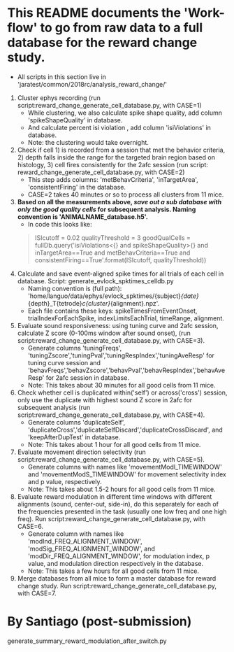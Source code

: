 # This README documents the 'Work-flow' to go from raw data to a full database for the reward change study.

* All scripts in this section live in 'jaratest/common/2018rc/analysis_reward_change/'

1. Cluster ephys recording (run script:reward_change_generate_cell_database.py, with CASE=1) 
	* While clustering, we also calculate spike shape quality, add column 'spikeShapeQuality' in database.
	* And calculate percent isi violation , add column 'isiViolations' in database.
	* Note: the clustering would take overnight.
2. Check if cell 1) is recorded from a session that met the behavior criteria, 2) depth falls inside the range for the targeted brain region based on histology, 3) cell fires consistently for the 2afc session (run script: reward_change_generate_cell_database.py, with CASE=2)
	* This step adds columns: 'metBehavCriteria', 'inTargetArea', 'consistentFiring' in the database.
	* CASE=2 takes 40 minutes or so to process all clusters from 11 mice. 
3. **Based on all the measurements above, *save out a sub database with only the good quality cells* for subsequent analysis. Naming convention is 'ANIMALNAME_database.h5'.**	
	* In code this looks like: 
	> ISIcutoff = 0.02
	> qualityThreshold = 3
	> goodQualCells = fullDb.query('isiViolations<{} and spikeShapeQuality>{} and inTargetArea==True and metBehavCriteria==True and consistentFiring==True'.format(ISIcutoff, qualityThreshold))
4. Calculate and save event-aligned spike times for all trials of each cell in database. Script: generate_evlock_spktimes_celldb.py
	* Naming convention is (full path): 'home/languo/data/ephys/evlock_spktimes/{subject}_{date}_{depth}_T{tetrode}_c{cluster}_{alignment}.npz'. 
	* Each file contains these keys: spikeTimesFromEventOnset, trialIndexForEachSpike, indexLimitsEachTrial, timeRange, alignment.
5. Evaluate sound responsiveness: using tuning curve and 2afc session, calculate Z score (0-100ms window after sound onset), (run script:reward_change_generate_cell_database.py, with CASE=3).
 	* Generate columns 'tuningFreqs', 'tuningZscore','tuningPval','tuningRespIndex','tuningAveResp' for tuning curve session and 'behavFreqs','behavZscore','behavPval','behavRespIndex','behavAveResp' for 2afc session in database. 
 	* Note: This takes about 30 minutes for all good cells from 11 mice.
6. Check whether cell is duplicated within('self') or across('cross') session, only use the duplicate with highest sound Z score in 2afc for subsequent analysis (run script:reward_change_generate_cell_database.py, with CASE=4). 
	* Generate columns 'duplicateSelf', 'duplicateCross','duplicateSelfDiscard','duplicateCrossDiscard', and 'keepAfterDupTest' in database. 
	* Note: This takes about 1 hour for all good cells from 11 mice.
7. Evaluate movement direction selectivity (run script:reward_change_generate_cell_database.py, with CASE=5). 
	* Generate columns with names like 'movementModI_TIMEWINDOW' and 'movementModS_TIMEWINDOW' for movement selectivity index and p value, respectively.  
	* Note: This takes about 1.5-2 hours for all good cells from 11 mice.
8. Evaluate reward modulation in different time windows with different alignments (sound, center-out, side-in), do this separately for each of the frequencies presented in the task (usually one low freq and one high freq). Run script:reward_change_generate_cell_database.py, with CASE=6.
	* Generate column with names like 'modInd_FREQ_ALIGNMENT_WINDOW', 'modSig_FREQ_ALIGNMENT_WINDOW', and 'modDir_FREQ_ALIGNMENT_WINDOW', for modulation index, p value, and modulation direction respectively in the database.
	* Note: This takes a few hours for all good cells from 11 mice.
9. Merge databases from all mice to form a master database for reward change study. Run script:reward_change_generate_cell_database.py, with CASE=7.

# By Santiago (post-submission)

generate_summary_reward_modulation_after_switch.py
